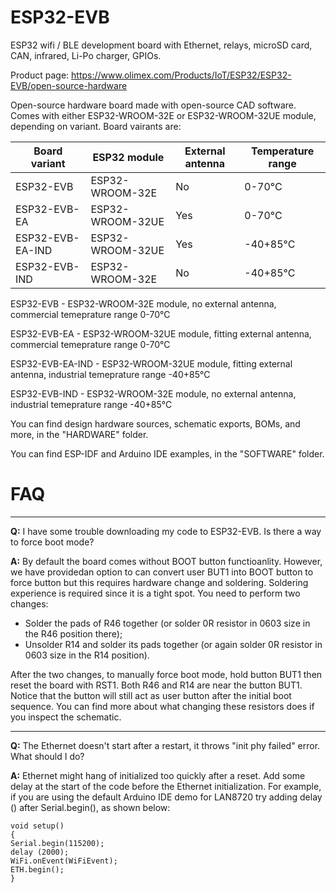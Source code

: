 # ESP32-EVB

ESP32 wifi / BLE development board with Ethernet, relays, microSD card, CAN, infrared, Li-Po charger, GPIOs.

Product page: https://www.olimex.com/Products/IoT/ESP32/ESP32-EVB/open-source-hardware

Open-source hardware board made with open-source CAD software. Comes with either ESP32-WROOM-32E or ESP32-WROOM-32UE module, depending on variant. Board vairants are:

| Board variant | ESP32 module  | External antenna  | Temperature range |
| ------------- | ------------- | -------------  | ------------- |
| ESP32-EVB     | ESP32-WROOM-32E  | No  | 0-70°C  |
| ESP32-EVB-EA  | ESP32-WROOM-32UE  | Yes  | 0-70°C  |
| ESP32-EVB-EA-IND  | ESP32-WROOM-32UE  | Yes  | -40+85°C |
| ESP32-EVB-IND  | ESP32-WROOM-32E  | No  | -40+85°C |

ESP32-EVB - ESP32-WROOM-32E module, no external antenna, commercial temeprature range 0-70°C

ESP32-EVB-EA - ESP32-WROOM-32UE module, fitting external antenna, commercial temeprature range 0-70°C

ESP32-EVB-EA-IND - ESP32-WROOM-32UE module, fitting external antenna, industrial temeprature range -40+85°C

ESP32-EVB-IND - ESP32-WROOM-32E module, no external antenna, industrial temeprature range -40+85°C

You can find design hardware sources, schematic exports, BOMs, and more, in the "HARDWARE" folder.

You can find ESP-IDF and Arduino IDE examples, in the "SOFTWARE" folder.

# FAQ

---

**Q:** I have some trouble downloading my code to ESP32-EVB. Is there a way to force boot mode?

**A:** By default the board comes without BOOT button functioanlity. However, we have providedan option to can convert user BUT1 into BOOT button to force button but this requires hardware change and soldering. Soldering experience is required since it is a tight spot. You need to perform two changes:

- Solder the pads of R46 together (or solder 0R resistor in 0603 size in the R46 position there);
- Unsolder R14 and solder its pads together (or again solder 0R resistor in 0603 size in the R14 position).

After the two changes, to manually force boot mode, hold button BUT1 then reset the board with RST1. Both R46 and R14 are near the button BUT1. Notice that the button will still act as user button after the initial boot sequence. You can find more about what changing these resistors does if you inspect the schematic.

---

**Q:** The Ethernet doesn't start after a restart, it throws "init phy failed" error. What should I do?

**A:** Ethernet might hang of initialized too quickly after a reset. Add some delay at the start of the code before the Ethernet initialization. For example, if you are using the default Arduino IDE demo for LAN8720 try adding delay () after Serial.begin(), as shown below:
```
void setup()
{
Serial.begin(115200);
delay (2000);
WiFi.onEvent(WiFiEvent);
ETH.begin();
}
```
